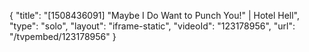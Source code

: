 {
    "title": "[1508436091] \"Maybe I Do Want to Punch You!\" | Hotel Hell",
    "type": "solo",
    "layout": "iframe-static",
    "videoId": "123178956",
    "url": "\/tvpembed\/123178956"
}